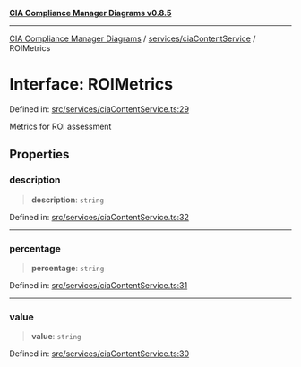 [**CIA Compliance Manager Diagrams v0.8.5**](../../../README.md)

***

[CIA Compliance Manager Diagrams](../../../modules.md) / [services/ciaContentService](../README.md) / ROIMetrics

# Interface: ROIMetrics

Defined in: [src/services/ciaContentService.ts:29](https://github.com/Hack23/cia-compliance-manager/blob/3ae0301247f765ba03c8c0fe645db4718bb8af76/src/services/ciaContentService.ts#L29)

Metrics for ROI assessment

## Properties

### description

> **description**: `string`

Defined in: [src/services/ciaContentService.ts:32](https://github.com/Hack23/cia-compliance-manager/blob/3ae0301247f765ba03c8c0fe645db4718bb8af76/src/services/ciaContentService.ts#L32)

***

### percentage

> **percentage**: `string`

Defined in: [src/services/ciaContentService.ts:31](https://github.com/Hack23/cia-compliance-manager/blob/3ae0301247f765ba03c8c0fe645db4718bb8af76/src/services/ciaContentService.ts#L31)

***

### value

> **value**: `string`

Defined in: [src/services/ciaContentService.ts:30](https://github.com/Hack23/cia-compliance-manager/blob/3ae0301247f765ba03c8c0fe645db4718bb8af76/src/services/ciaContentService.ts#L30)
